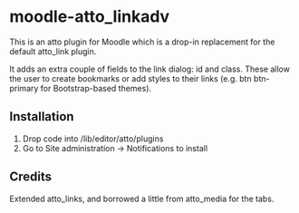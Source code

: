 # moodle-atto_linkadv

This is an atto plugin for Moodle which is a drop-in replacement for the default atto_link plugin.

It adds an extra couple of fields to the link dialog: id and class. These allow the user to create bookmarks or add styles to their links (e.g. btn btn-primary for Bootstrap-based themes).

## Installation
1.  Drop code into /lib/editor/atto/plugins
2.  Go to Site administration -> Notifications to install

## Credits

Extended atto_links, and borrowed a little from atto_media for the tabs.

